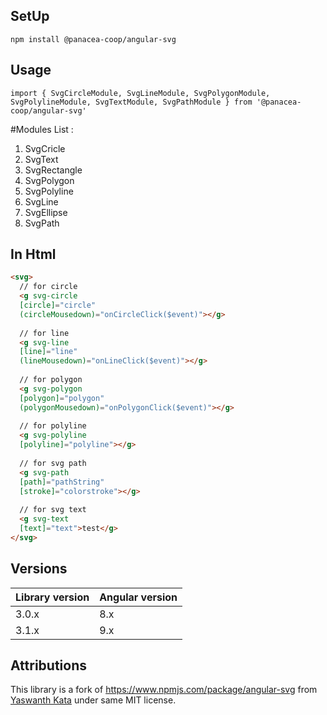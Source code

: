 

## SetUp
`npm install @panacea-coop/angular-svg`

## Usage
`import {
SvgCircleModule,
SvgLineModule,
SvgPolygonModule,
SvgPolylineModule,
SvgTextModule,
SvgPathModule
} from '@panacea-coop/angular-svg'`

#Modules List :
1. SvgCricle
2. SvgText
3. SvgRectangle
4. SvgPolygon
5. SvgPolyline
6. SvgLine
7. SvgEllipse
8. SvgPath

## In Html
```html
<svg>
  // for circle
  <g svg-circle
  [circle]="circle"
  (circleMousedown)="onCircleClick($event)"></g>
  
  // for line
  <g svg-line
  [line]="line"
  (lineMousedown)="onLineClick($event)"></g>
  
  // for polygon
  <g svg-polygon
  [polygon]="polygon"
  (polygonMousedown)="onPolygonClick($event)"></g>
  
  // for polyline
  <g svg-polyline
  [polyline]="polyline"></g>
  
  // for svg path
  <g svg-path
  [path]="pathString"
  [stroke]="colorstroke"></g>
  
  // for svg text
  <g svg-text
  [text]="text">test</g>
</svg>
```

## Versions

| Library version | Angular version |
|-----------------|-----------------|
| 3.0.x           | 8.x             |
| 3.1.x           | 9.x             |

## Attributions
This library is a fork of https://www.npmjs.com/package/angular-svg from [Yaswanth Kata](https://www.npmjs.com/~yashkata) under same MIT license.
